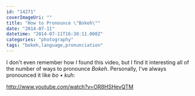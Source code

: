 ```yaml
---
id: "14271"
coverImageUri: ""
title: "How to Pronounce \"Bokeh\""
date: "2014-07-11"
datetime: "2014-07-11T16:30:11.000Z"
categories: "photography"
tags: "bokeh,language,pronunciation"
---
```


I don't even remember how I found this video, but I find it interesting all of the number of ways to pronounce _Bokeh_. Personally, I've always pronounced it like _bo • kuh_:

http://www.youtube.com/watch?v=OR8HSHevQTM
